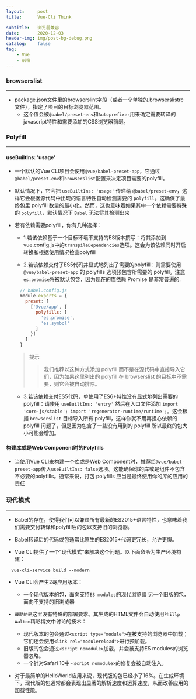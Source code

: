```yaml
---
layout:     post
title:      Vue-Cli Think

subtitle:   浏览器兼容
date:       2020-12-03
header-img: img/post-bg-debug.png
catalog:    false
tag:
    - Vue
    - 前端
---
```


### browserslist
---
- package.json文件里的browserslint字段（或者一个单独的.browserslistrc 文件），指定了项目的目标浏览器范围。
  - 这个值会被```@babel/preset-env```和```Autoprefixer```用来确定需要转译的javascript特性和需要添加的CSS浏览器前缀。

### Polyfill
---
#### useBuiltIns: 'usage'
- 一个默认的Vue CLI项目会使用```@vue/babel-preset-app```，它通过```@babel/preset-env```和```browserslist```配置来决定项目需要的polyfill。

- 默认情况下，它会把 ```useBuiltIns: 'usage'``` 传递给 ```@babel/preset-env```，这样它会根据源代码中出现的语言特性自动检测需要的 ```polyfill```。这确保了最终包里 polyfill 数量的最小化。然而，这也意味着如果其中一个依赖需要特殊的 `polyfill`，默认情况下 ```Babel``` 无法将其检测出来

- 若有依赖需要polyfill，你有几种选择：
  - 1.若该依赖基于一个目标环境不支持的ES版本撰写：将其添加到vue.config.js中的```transpileDependencies```选项。这会为该依赖同时开启转换和根据使用情况检查polyfill

  - 2.若该依赖交付了ES5代码并显式地列出了需要的polyfill：则需要使用 `@vue/babel-preset-app` 的 polyfills 选项预包含所需要的 polyfill。注意 `es.promise`将被默认包含，因为现在的库依赖 Promise 是非常普遍的.
  ```js
    // babel.config.js
    module.exports = {
      preset: [
        ['@vue/app', {
          polyfills: [
            'es.promise',
            'es.symbol'
          ]
        }]
      ]
    }
  ```
  > 提示
  >> 我们推荐以这种方式添加 polyfill 而不是在源代码中直接导入它们，因为如果这里列出的 polyfill 在 browserslist 的目标中不需要，则它会被自动排除。

  - 3.若该依赖交付ES5代码，单使用了ES6+特性没有显式地列出需要的polyfill：请使用 `useBuiltIns: 'entry'` 然后在入口文件添加 `import 'core-js/stable'; import 'regenerator-runtime/runtime';`。这会根据 `browserslist` 目标导入所有 polyfill，这样你就不用再担心依赖的 polyfill 问题了，但是因为包含了一些没有用到的 polyfill 所以最终的包大小可能会增加。

#### 构建库或是Web Component时的Polyfills
- 当使用Vue CLI来构建一个库或是Web Component时，推荐给`@vue/babel-preset-app`传入`useBuiltIns: false`选项。这能确保你的库或是组件不包含不必要的polyfills。通常来说，打包 polyfills 应当是最终使用你的库的应用的责任

### 现代模式
---
- Babel的存在，使得我们可以兼顾所有最新的ES2015+语言特性，也意味着我们需要交付转译和polyfill后的包以支持旧的浏览器。

- Babel转译后的代码或包通常比原生的ES2015+代码更冗长，允许更慢。

- Vue CLI提供了一个“现代模式”来解决这个问题。以下面命令为生产环境构建：
```shell
  vue-cli-service build --modern
```
- Vue CLI会产生2哥应用版本：
  - 一个现代版本的包，面向支持`ES modules`的现代浏览器
  另一个旧版的包，面向不支持的旧浏览器

- `最酷的是`这里没有特殊的部署要求。其生成的HTML文件会自动使用`Phillp Walton`精彩博文中讨论的技术：
  - 现代版本的包会通过`<script type="module">`在被支持的浏览器中加载；它们还会使用`<link rel="modulereload">`进行预加载。
  - 旧版的包会通过`<script nomodule>`加载，并会被支持ES modules的浏览器忽略。
  - 一个针对Safari 10中 `<script nomodule>`的修复会被自动注入。

- 对于最简单的HelloWorld应用来说，现代版的包已经小了16%。在生成环境下，现代版的包通常都会表现出显著的解析速度和运算速度，从而改善应用的加载性能。

